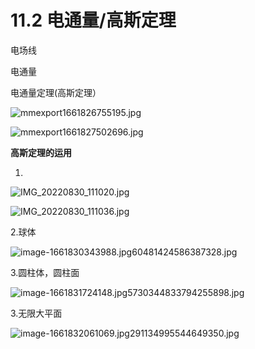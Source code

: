 # 11.2 电通量/高斯定理

电场线

电通量

电通量定理(高斯定理）

![mmexport1661826755195.jpg](11%202%20%E7%94%B5%E9%80%9A%E9%87%8F%20%E9%AB%98%E6%96%AF%E5%AE%9A%E7%90%86%2063882e7e028b44529684ea8d5dcaa979/mmexport1661826755195.jpg)

![mmexport1661827502696.jpg](11%202%20%E7%94%B5%E9%80%9A%E9%87%8F%20%E9%AB%98%E6%96%AF%E5%AE%9A%E7%90%86%2063882e7e028b44529684ea8d5dcaa979/mmexport1661827502696.jpg)

**高斯定理的运用**

1.

![IMG_20220830_111020.jpg](11%202%20%E7%94%B5%E9%80%9A%E9%87%8F%20%E9%AB%98%E6%96%AF%E5%AE%9A%E7%90%86%2063882e7e028b44529684ea8d5dcaa979/IMG_20220830_111020.jpg)

![IMG_20220830_111036.jpg](11%202%20%E7%94%B5%E9%80%9A%E9%87%8F%20%E9%AB%98%E6%96%AF%E5%AE%9A%E7%90%86%2063882e7e028b44529684ea8d5dcaa979/IMG_20220830_111036.jpg)

2.球体

![image-1661830343988.jpg60481424586387328.jpg](11%202%20%E7%94%B5%E9%80%9A%E9%87%8F%20%E9%AB%98%E6%96%AF%E5%AE%9A%E7%90%86%2063882e7e028b44529684ea8d5dcaa979/image-1661830343988.jpg60481424586387328.jpg)

3.圆柱体，圆柱面

![image-1661831724148.jpg5730344833794255898.jpg](11%202%20%E7%94%B5%E9%80%9A%E9%87%8F%20%E9%AB%98%E6%96%AF%E5%AE%9A%E7%90%86%2063882e7e028b44529684ea8d5dcaa979/image-1661831724148.jpg5730344833794255898.jpg)

3.无限大平面

![image-1661832061069.jpg291134995544649350.jpg](11%202%20%E7%94%B5%E9%80%9A%E9%87%8F%20%E9%AB%98%E6%96%AF%E5%AE%9A%E7%90%86%2063882e7e028b44529684ea8d5dcaa979/image-1661832061069.jpg291134995544649350.jpg)